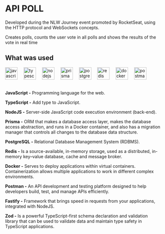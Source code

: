 # API POLL
<p> Developed during the NLW Journey event promoted by RocketSeat, using the HTTP protocol and WebSockets concepts.</p>
<p>Creates polls, counts the user vote in all polls and shows the results of the vote in real time</p>

<h2>What was used  </h2>
<div align="left">
  <img src="https://cdn.jsdelivr.net/gh/devicons/devicon/icons/javascript/javascript-original.svg" height="40" alt="javascript logo"  />
  <img width="12" />
  <img src="https://cdn.jsdelivr.net/gh/devicons/devicon/icons/typescript/typescript-original.svg" height="40" alt="typescript logo"  />
  <img width="12" />
  <img src="https://cdn.jsdelivr.net/gh/devicons/devicon/icons/nodejs/nodejs-original.svg" height="40" alt="nodejs logo"  />
  <img width="12" />
  <img src="https://skillicons.dev/icons?i=prisma" height="40" alt="prisma logo"  />
  <img width="12" />
  <img src="https://cdn.jsdelivr.net/gh/devicons/devicon/icons/postgresql/postgresql-original.svg" height="40" alt="postgresql logo"  />
  <img width="12" />
  <img src="https://cdn.jsdelivr.net/gh/devicons/devicon/icons/redis/redis-original.svg" height="40" alt="redis logo"  />
  <img width="12" />
  <img src="https://cdn.jsdelivr.net/gh/devicons/devicon/icons/docker/docker-original.svg" height="40" alt="docker logo"  />
  <img width="12" />
  <img src="https://skillicons.dev/icons?i=postman" height="40" alt="postman logo"  />
</div>
<br>

**JavaScript -** Programming language for the web. <br>

**TypeScript -** Add type to JavaScript. <br>

**NodeJS -** Server-side JavaScript code execution environment (back-end). <br>

**Prisma -** ORM that makes a database access layer, makes the database access abstraction, and runs in a Docker container, and also has a migration manager that controls all changes to the database data structure. <br>

**PostgreSQL -** Relational Database Management System (RDBMS). <br>

**Redis -** Is a source-available, in-memory storage, used as a distributed, in-memory key–value database, cache and message broker. <br>

**Docker -** Serves to deploy applications within virtual containers. Containerization allows multiple applications to work in different complex environments.<br>

**Postman -** An API development and testing platform designed to help developers build, test, and manage APIs efficiently. <br>

**Fastify -** Framework that brings speed in requests from your applications, integrated with NodeJS. <br>

**Zod -**  Is a powerful TypeScript-first schema declaration and validation library that can be used to validate data and maintain type safety in TypeScript applications.
